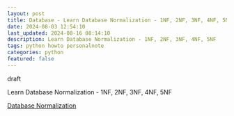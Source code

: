 ```yaml
---
layout: post
title: Database - Learn Database Normalization - 1NF, 2NF, 3NF, 4NF, 5NF
date: 2024-08-03 12:54:10
last_updated: 2024-08-16 08:14:10
description: Learn Database Normalization - 1NF, 2NF, 3NF, 4NF, 5NF
tags: python howto personalnote
categories: python
featured: false
---
```


draft

Learn Database Normalization - 1NF, 2NF, 3NF, 4NF, 5NF

[Database Normalization]: https://www.youtube.com/watch?v=GFQaEYEc8_8 "https://www.youtube.com/watch?v=GFQaEYEc8_8"

[Database Normalization]
